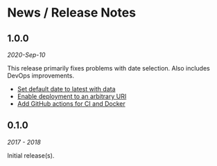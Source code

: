 # News / Release Notes

## 1.0.0
*2020-Sep-10*

This release primarily fixes problems with date selection.
Also includes DevOps improvements.

- [Set default date to latest with data](https://github.com/pacificclimate/weather-anomaly-tool/pull/55)
- [Enable deployment to an arbitrary URI ](https://github.com/pacificclimate/weather-anomaly-tool/pull/59)
- [Add GitHub actions for CI and Docker](https://github.com/pacificclimate/weather-anomaly-tool/pull/57)

## 0.1.0
*2017 - 2018*

Initial release(s).